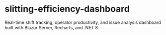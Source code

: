 # slitting-efficiency-dashboard
Real-time shift tracking, operator productivity, and issue analysis dashboard built with Blazor Server, Recharts, and .NET 8.
